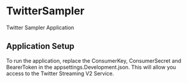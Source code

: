 # TwitterSampler

Twitter Sampler Application

## Application Setup

To run the application, replace the ConsumerKey, ConsumerSecret and BearerToken in the appsettings.Development.json.  This will allow you access to the Twitter Streaming V2 Service.
